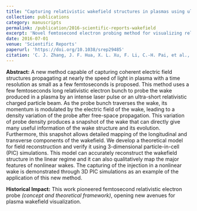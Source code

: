 ```yaml
---
title: "Capturing relativistic wakefield structures in plasmas using ultrashort high-energy electrons as a probe"
collection: publications
category: manuscripts
permalink: /publication/2016-scientific-reports-wakefield
excerpt: 'Novel femtosecond electron probing method for visualizing relativistic plasma wakefields with unprecedented resolution.'
date: 2016-07-01
venue: 'Scientific Reports'
paperurl: 'https://doi.org/10.1038/srep29485'
citation: 'C. J. Zhang, J. F. Hua, X. L. Xu, F. Li, C.-H. Pai, et al., "Capturing relativistic wakefield structures in plasmas using ultrashort high-energy electrons as a probe," <i>Sci. Rep.</i> 6, 29485 (2016).'
---
```


**Abstract:** A new method capable of capturing coherent electric field structures propagating at nearly the speed of light in plasma with a time resolution as small as a few femtoseconds is proposed. This method uses a few femtoseconds long relativistic electron bunch to probe the wake produced in a plasma by an intense laser pulse or an ultra-short relativistic charged particle beam. As the probe bunch traverses the wake, its momentum is modulated by the electric field of the wake, leading to a density variation of the probe after free-space propagation. This variation of probe density produces a snapshot of the wake that can directly give many useful information of the wake structure and its evolution. Furthermore, this snapshot allows detailed mapping of the longitudinal and transverse components of the wakefield. We develop a theoretical model for field reconstruction and verify it using 3-dimensional particle-in-cell (PIC) simulations. This model can accurately reconstruct the wakefield structure in the linear regime and it can also qualitatively map the major features of nonlinear wakes. The capturing of the injection in a nonlinear wake is demonstrated through 3D PIC simulations as an example of the application of this new method.

**Historical Impact:** This work pioneered femtosecond relativistic electron probe *(concept and theoretical framework)*, opening new avenues for plasma wakefield visualization.

